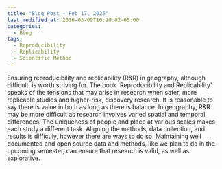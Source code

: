 ```yaml
---
title: "Blog Post - Feb 17, 2025"
last_modified_at: 2016-03-09T16:20:02-05:00
categories:
  - Blog
tags:
  - Reproducibility
  - Replicability
  - Scientific Method
---
```


Ensuring reproducibility and replicability (R&R) in geography, although difficult, is worth striving for. The book 'Reproducibility and Replicability' speaks of the tensions that may arise in research when safer, more replicable studies and higher-risk, discovery research. It is reasonable to say there is value in both as long as there is balance. In geography, R&R may be more difficult as research involves varied spatial and temporal differences. The uniqueness of people and place at various scales makes each study a different task. Aligning the methods, data collection, and results is difficuly, however there are ways to do so. Maintaining well documented and open source data and methods, like we plan to do in the upcoming semester, can ensure that research is valid, as well as explorative.
